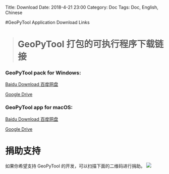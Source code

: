 Title: Download
Date: 2018-4-21 23:00
Category: Doc
Tags: Doc, English, Chinese

#GeoPyTool Application Download Links
># GeoPyTool 打包的可执行程序下载链接


### GeoPyTool pack for Windows:
[Baidu Download 百度网盘](https://pan.baidu.com/s/1GHYsGcQJKsMdccTdnrxmCA)

[Google Drive](https://drive.google.com/open?id=1SdJrNpaq6tSlmduJP37vb4s3I2CSOOVa)




### GeoPyTool app for macOS:
[Baidu Download 百度网盘](https://pan.baidu.com/s/1maQom2VPh6ufsXxK-aTOdw)

[Google Drive](https://drive.google.com/open?id=1urY6pqTrqFkk7kKMIDd4YIMq0kaqzKDz)



# 捐助支持

如果你希望支持 GeoPyTool 的开发，可以扫描下面的二维码进行捐助。
![](https://raw.githubusercontent.com/GeoPyTool/GeoPyTool/master/img/WeChatQrCode.png)

